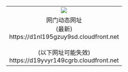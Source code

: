 ﻿<table>
  <tr></tr>
  <tr><td colspan=2 align=center><img src="https://d1nl195gzuy9sd.cloudfront.net/Up/oGate.jpg" /></td></tr>
  <tr><td colspan=2 align=center>网门动态网址<br/>(最新)
<br>https://d1nl195gzuy9sd.cloudfront.net
<br/><br/>(以下网址可能失效)
<br>https://d19yvyr149cgrb.cloudfront.net
    </td>
  </tr>
</table>
